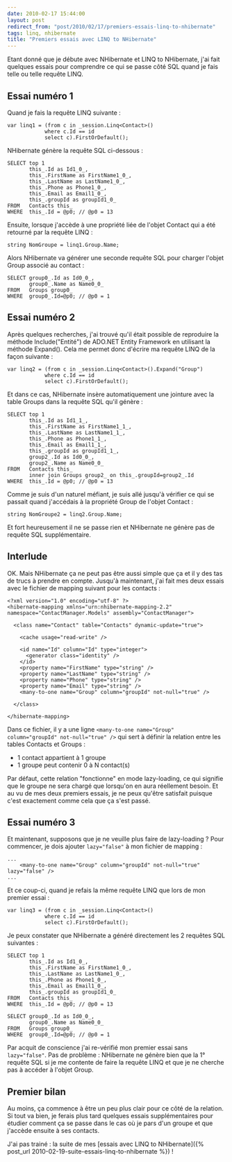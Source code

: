 ```yaml
---
date: 2010-02-17 15:44:00
layout: post
redirect_from: "post/2010/02/17/premiers-essais-linq-to-nhibernate"
tags: linq, nhibernate
title: "Premiers essais avec LINQ to NHibernate"
---
```


Etant donné que je débute avec NHibernate et LINQ to NHibernate, j'ai fait
quelques essais pour comprendre ce qui se passe côté SQL quand je fais telle ou
telle requête LINQ.

## Essai numéro 1

Quand je fais la requête LINQ suivante :

```
var linq1 = (from c in _session.Linq<Contact>()
            where c.Id == id
            select c).FirstOrDefault();
```

NHibernate génère la requête SQL ci-dessous :

```
SELECT top 1
       this_.Id as Id1_0_,
       this_.FirstName as FirstName1_0_,
       this_.LastName as LastName1_0_,
       this_.Phone as Phone1_0_,
       this_.Email as Email1_0_,
       this_.groupId as groupId1_0_
FROM   Contacts this_
WHERE  this_.Id = @p0; // @p0 = 13
```

Ensuite, lorsque j'accède à une propriété liée de l'objet Contact qui a été
retourné par la requête LINQ :

```
string NomGroupe = linq1.Group.Name;
```

Alors NHibernate va générer une seconde requête SQL pour charger l'objet
Group associé au contact :

```
SELECT group0_.Id as Id0_0_,
       group0_.Name as Name0_0_
FROM   Groups group0_
WHERE  group0_.Id=@p0; // @p0 = 1
```

## Essai numéro 2

Après quelques recherches, j'ai trouvé qu'il était possible de reproduire la
méthode Include("Entité") de ADO.NET Entity Framework en utilisant la méthode
Expand(). Cela me permet donc d'écrire ma requête LINQ de la façon
suivante :

```
var linq2 = (from c in _session.Linq<Contact>().Expand("Group")
            where c.Id == id
            select c).FirstOrDefault();
```

Et dans ce cas, NHibernate insère automatiquement une jointure avec la table
Groups dans la requête SQL qu'il génère :

```
SELECT top 1
       this_.Id as Id1_1_,
       this_.FirstName as FirstName1_1_,
       this_.LastName as LastName1_1_,
       this_.Phone as Phone1_1_,
       this_.Email as Email1_1_,
       this_.groupId as groupId1_1_,
       group2_.Id as Id0_0_,
       group2_.Name as Name0_0_
FROM   Contacts this_
       inner join Groups group2_ on this_.groupId=group2_.Id
WHERE  this_.Id = @p0; // @p0 = 13
```

Comme je suis d'un naturel méfiant, je suis allé jusqu'à vérifier ce qui se
passait quand j'accédais à la propriété Group de l'objet Contact :

```
string NomGroupe2 = linq2.Group.Name;
```

Et fort heureusement il ne se passe rien et NHibernate ne génère pas de
requête SQL supplémentaire.

## Interlude

OK. Mais NHibernate ça ne peut pas être aussi simple que ça et il y des tas
de trucs à prendre en compte. Jusqu'à maintenant, j'ai fait mes deux essais
avec le fichier de mapping suivant pour les contacts :

```
<?xml version="1.0" encoding="utf-8" ?>
<hibernate-mapping xmlns="urn:nhibernate-mapping-2.2" namespace="ContactManager.Models" assembly="ContactManager">

  <class name="Contact" table="Contacts" dynamic-update="true">

    <cache usage="read-write" />

    <id name="Id" column="Id" type="integer">
      <generator class="identity" />
    </id>
    <property name="FirstName" type="string" />
    <property name="LastName" type="string" />
    <property name="Phone" type="string" />
    <property name="Email" type="string" />
    <many-to-one name="Group" column="groupId" not-null="true" />

  </class>

</hibernate-mapping>
```

Dans ce fichier, il y a une ligne `<many-to-one name="Group"
column="groupId" not-null="true" />` qui sert à définir la relation
entre les tables Contacts et Groups :

* 1 contact appartient à 1 groupe
* 1 groupe peut contenir 0 à N contact(s)

Par défaut, cette relation "fonctionne" en mode lazy-loading, ce qui
signifie que le groupe ne sera chargé que lorsqu'on en aura réellement besoin.
Et au vu de mes deux premiers essais, je ne peux qu'être satisfait puisque
c'est exactement comme cela que ça s'est passé.

## Essai numéro 3

Et maintenant, supposons que je ne veuille plus faire de lazy-loading ?
Pour commencer, je dois ajouter `lazy="false"` à mon fichier de
mapping :

```
...
    <many-to-one name="Group" column="groupId" not-null="true" lazy="false" />
...
```

Et ce coup-ci, quand je refais la même requête LINQ que lors de mon premier
essai :

```
var linq3 = (from c in _session.Linq<Contact>()
            where c.Id == id
            select c).FirstOrDefault();
```

Je peux constater que NHibernate a généré directement les 2 requêtes SQL
suivantes :

```
SELECT top 1
       this_.Id as Id1_0_,
       this_.FirstName as FirstName1_0_,
       this_.LastName as LastName1_0_,
       this_.Phone as Phone1_0_,
       this_.Email as Email1_0_,
       this_.groupId as groupId1_0_
FROM   Contacts this_
WHERE  this_.Id = @p0; // @p0 = 13

SELECT group0_.Id as Id0_0_,
       group0_.Name as Name0_0_
FROM   Groups group0_
WHERE  group0_.Id=@p0; // @p0 = 1
```

Par acquit de conscience j'ai re-vérifié mon premier essai sans
`lazy="false"`. Pas de problème : NHibernate ne génère bien que
la 1° requête SQL si je me contente de faire la requête LINQ et que je ne
cherche pas à accéder à l'objet Group.

## Premier bilan

Au moins, ça commence à être un peu plus clair pour ce côté de la relation.
Si tout va bien, je ferais plus tard quelques essais supplémentaires pour
étudier comment ça se passe dans le cas où je pars d'un groupe et que j'accède
ensuite à ses contacts.

J'ai pas trainé : la suite de mes [essais avec LINQ to NHibernate]({% post_url 2010-02-19-suite-essais-linq-to-nhibernate %}) !
